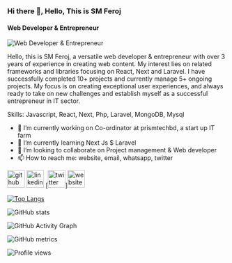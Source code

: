 ### Hi there 👋, Hello, This is SM Feroj
####  Web Developer & Entrepreneur
![ Web Developer & Entrepreneur]( )

Hello, this is SM Feroj, a versatile web developer & entrepreneur with over 3 years of experience in creating web content. My interest lies on related frameworks and libraries focusing on React, Next and Laravel. I have successfully completed 10+ projects and currently manage 5+ ongoing projects. My focus is on creating exceptional user experiences, and always ready to take on new challenges and establish myself as a successful entrepreneur in IT sector.

Skills: Javascript, React, Next, Php, Laravel, MongoDB, Mysql

- 🔭 I’m currently working on Co-ordinator at prismtechbd, a start up IT farm 
- 🌱 I’m currently learning Next Js $ Laravel 
- 👯 I’m looking to collaborate on Project management & Web developer 
- 📫 How to reach me: website, email, whatsapp, twitter 


[<img src='https://cdn.jsdelivr.net/npm/simple-icons@3.0.1/icons/github.svg' alt='github' height='40'>](https://github.com/smferoj)  [<img src='https://cdn.jsdelivr.net/npm/simple-icons@3.0.1/icons/linkedin.svg' alt='linkedin' height='40'>](https://www.linkedin.com/in/https://www.linkedin.com/in/sm-feroj-94b300249//)  [<img src='https://cdn.jsdelivr.net/npm/simple-icons@3.0.1/icons/twitter.svg' alt='twitter' height='40'>][<img src='https://cdn.jsdelivr.net/npm/simple-icons@3.0.1/icons/icloud.svg' alt='website' height='40'>](www.smferoj.com)  

[![Top Langs](https://github-readme-stats.vercel.app/api/top-langs/?username=smferoj)](https://github.com/anuraghazra/github-readme-stats)

![GitHub stats](https://github-readme-stats.vercel.app/api?username=smferoj&show_icons=true)  

![GitHub Activity Graph](https://activity-graph.herokuapp.com/graph?username=smferoj)  

![GitHub metrics](https://metrics.lecoq.io/smferoj)  

![Profile views](https://gpvc.arturio.dev/smferoj)  
